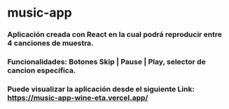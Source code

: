 # music-app

### Aplicación creada con React en la cual podrá reproducir entre 4 canciones de muestra.
### Funcionalidades: Botones Skip | Pause | Play, selector de cancion específica.

### Puede visualizar la aplicación desde el siguiente Link: https://music-app-wine-eta.vercel.app/
